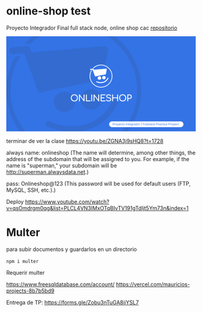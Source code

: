 # online-shop test
Proyecto Integrador Final full stack node, online shop cac
[repositorio](https://github.com/coxmau77/online-shop)

![](./public/images/web-images/Social%20Preview%20-%20github.png)

terminar de ver la clase https://youtu.be/ZGNA3j9sHQ8?t=1728

always 
name: onlineshop (The name will determine, among other things, the address of the subdomain that will be assigned to you. For example, if the name is "superman," your subdomain will be http://superman.alwaysdata.net.)

pass: Onlineshop@123 (This password will be used for default users (FTP, MySQL, SSH, etc.).)

Deploy
https://www.youtube.com/watch?v=qsOmdrgm0qg&list=PLCL4VN3IMxOTqBIvTV191gTdIjt5Ym73n&index=1


# Multer

para subir documentos y guardarlos en un directorio

``npm i multer``

Requerir multer

https://www.freesqldatabase.com/account/
https://vercel.com/mauricios-projects-8b7b5bd9 

Entrega de TP: https://forms.gle/Zobu3nTuGA8iiYSL7 
